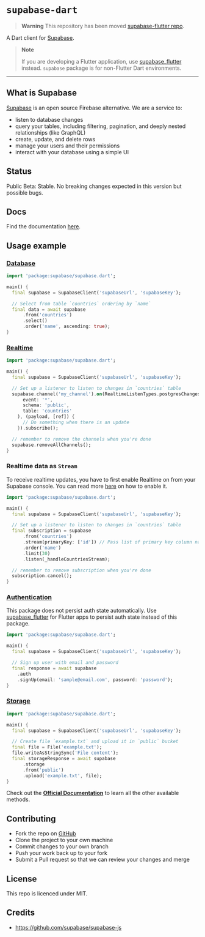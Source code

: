 # `supabase-dart`

> **Warning**
> This repository has been moved [supabase-flutter repo](https://github.com/supabase/supabase-flutter/tree/main/packages/supabase).

A Dart client for [Supabase](https://supabase.io/).

> **Note**
>
> If you are developing a Flutter application, use [supabase_flutter](https://pub.dev/packages/supabase_flutter) instead. `supabase` package is for non-Flutter Dart environments.

---

## What is Supabase

[Supabase](https://supabase.io/docs/) is an open source Firebase alternative. We are a service to:

- listen to database changes
- query your tables, including filtering, pagination, and deeply nested relationships (like GraphQL)
- create, update, and delete rows
- manage your users and their permissions
- interact with your database using a simple UI

## Status

Public Beta: Stable. No breaking changes expected in this version but possible bugs.

## Docs

Find the documentation [here](https://supabase.com/docs/reference/dart/initializing).

## Usage example

### [Database](https://supabase.io/docs/guides/database)

```dart
import 'package:supabase/supabase.dart';

main() {
  final supabase = SupabaseClient('supabaseUrl', 'supabaseKey');

  // Select from table `countries` ordering by `name`
  final data = await supabase
      .from('countries')
      .select()
      .order('name', ascending: true);
}
```

### [Realtime](https://supabase.io/docs/guides/database#realtime)

```dart
import 'package:supabase/supabase.dart';

main() {
  final supabase = SupabaseClient('supabaseUrl', 'supabaseKey');

  // Set up a listener to listen to changes in `countries` table
  supabase.channel('my_channel').on(RealtimeListenTypes.postgresChanges, ChannelFilter(
      event: '*',
      schema: 'public',
      table: 'countries'
    ), (payload, [ref]) {
      // Do something when there is an update
    }).subscribe();

  // remember to remove the channels when you're done
  supabase.removeAllChannels();
}
```

### Realtime data as `Stream`

To receive realtime updates, you have to first enable Realtime on from your Supabase console. You can read more [here](https://supabase.io/docs/guides/api#managing-realtime) on how to enable it.

```dart
import 'package:supabase/supabase.dart';

main() {
  final supabase = SupabaseClient('supabaseUrl', 'supabaseKey');

  // Set up a listener to listen to changes in `countries` table
  final subscription = supabase
      .from('countries')
      .stream(primaryKey: ['id']) // Pass list of primary key column names
      .order('name')
      .limit(30)
      .listen(_handleCountriesStream);

  // remember to remove subscription when you're done
  subscription.cancel();
}
```

### [Authentication](https://supabase.io/docs/guides/auth)

This package does not persist auth state automatically. Use [supabase_flutter](https://pub.dev/packages/supabase_flutter) for Flutter apps to persist auth state instead of this package.

```dart
import 'package:supabase/supabase.dart';

main() {
  final supabase = SupabaseClient('supabaseUrl', 'supabaseKey');

  // Sign up user with email and password
  final response = await supabase
    .auth
    .signUp(email: 'sample@email.com', password: 'password');
}
```

### [Storage](https://supabase.io/docs/guides/storage)

```dart
import 'package:supabase/supabase.dart';

main() {
  final supabase = SupabaseClient('supabaseUrl', 'supabaseKey');

  // Create file `example.txt` and upload it in `public` bucket
  final file = File('example.txt');
  file.writeAsStringSync('File content');
  final storageResponse = await supabase
      .storage
      .from('public')
      .upload('example.txt', file);
}
```

Check out the [**Official Documentation**](https://supabase.com/docs/reference/dart/) to learn all the other available methods.


## Contributing

- Fork the repo on [GitHub](https://github.com/supabase/supabase-dart)
- Clone the project to your own machine
- Commit changes to your own branch
- Push your work back up to your fork
- Submit a Pull request so that we can review your changes and merge

## License

This repo is licenced under MIT.

## Credits

- https://github.com/supabase/supabase-js
